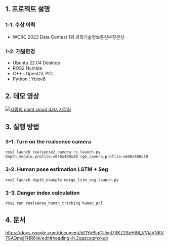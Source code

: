 ## 1. 프로젝트 설명
### 1-1. 수상 이력
- WCRC 2023 Data Contest 1위 과학기술정보통신부장관상
### 1-2. 개발환경
- Ubuntu 22.04 Desktop
- ROS2 Humble
- C++ : OpenCV, PCL
- Python : Yolov8

## 2. 데모 영상
[![사람의 point cloud data 시각화](http://img.youtube.com/vi/v3hmKNEFw_o/0.jpg)](https://www.youtube.com/watch?v=v3hmKNEFw_o&list=PLx5EbqT-6Y08K1ZaK8a7qJ8qOc2PsTDvh)

## 3. 실행 방법

### 3-1. Turn on the realsense camera
<pre><code>ros2 launch realsense2_camera rs_launch.py depth_module.profile:=640x480x30 rgb_camera.profile:=640x480x30</code></pre>

### 3-2. Human pose estimation LSTM + Seg
<pre><code>ros2 launch depth_example merge_lstm_seg.launch.py</code></pre>

### 3-3. Danger index calculation
<pre><code>ros2 run realsense_human_tracking human_pcl</code></pre>

## 4. 문서
https://docs.google.com/document/d/1YqBIqOUxnI7RKZ2SeHtM_VViJVNKV7SAQmxj7HR6lik/edit#heading=h.2gazcsgmxkub
